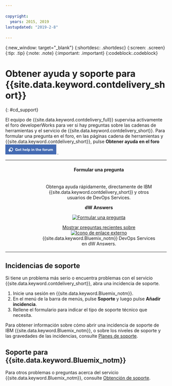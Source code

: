 ```yaml
---

copyright:
  years: 2015, 2019
lastupdated: "2019-2-8"

---
```


{:new_window: target="_blank"}
{:shortdesc: .shortdesc}
{:screen: .screen}
{:tip: .tip}
{:note: .note}
{:important: .important}
{:codeblock:.codeblock}


# Obtener ayuda y soporte para {{site.data.keyword.contdelivery_short}}    
{: #cd_support}  

El equipo de {{site.data.keyword.contdelivery_full}} supervisa activamente el foro developerWorks para ver si hay preguntas sobre las cadenas de herramientas y el servicio de {{site.data.keyword.contdelivery_short}}. Para formular una pregunta en el foro, en las páginas cadena de herramientas y {{site.data.keyword.contdelivery_short}}, pulse **Obtener ayuda en el foro** ![botón **Obtener ayuda en el foro**](images/get_help_in_the_forum.png).

<table>
<tr>
<th style="width:20%"> &nbsp; &nbsp; &nbsp;</th>
 <th style="text-align:center;width=60%">
 <strong>Formular una pregunta</strong> </th>
<th> &nbsp; &nbsp; &nbsp;</th>
</tr>
<tr>
<td> </td>
  <td align="center">
  <p>Obtenga ayuda rápidamente, directamente de IBM {{site.data.keyword.contdelivery_short}} y otros usuarios de DevOps Services.</p>
  <b>dW Answers</b>
  <p>
   <a class="xref" href="https://developer.ibm.com/answers/questions/ask/?topics=devops-services,bluemix" target="_blank" title="(Se abre en un nuevo separador o ventana)"><img class="image" src="images/ask-a-question.png" alt="Formular una pregunta"/></a></p>
   <p>
    <a class="xref" href="https://developer.ibm.com/answers/topics/devops-services.html" target="_blank" title="(Se abre en un nuevo separador o ventana)">Mostrar preguntas recientes sobre <img class="image" src="../../icons/launch-glyph.svg" alt="Icono de enlace externo"/></a> {{site.data.keyword.Bluemix_notm}} DevOps Services en dW Answers.</p>
 </td>
 <td></td>
    </tr>
  </table>  


## Incidencias de soporte

Si tiene un problema más serio o encuentra problemas con el servicio {{site.data.keyword.contdelivery_short}}, abra una incidencia de soporte.    

1. Inicie una sesión en {{site.data.keyword.Bluemix_notm}}.
1. En el menú de la barra de menús, pulse **Soporte** y luego pulse **Añadir incidencia**.
1. Rellene el formulario para indicar el tipo de soporte técnico que necesita.

Para obtener información sobre cómo abrir una incidencia de soporte de IBM {{site.data.keyword.Bluemix_notm}}, o sobre los niveles de soporte y las gravedades de las incidencias, consulte [Planes de soporte](/docs/get-support?topic=get-support-support-plans).


## Soporte para {{site.data.keyword.Bluemix_notm}}
Para otros problemas o preguntas acerca del servicio {{site.data.keyword.Bluemix_notm}}, consulte [Obtención de soporte](/docs/get-support?topic=get-support-getting-customer-support).
